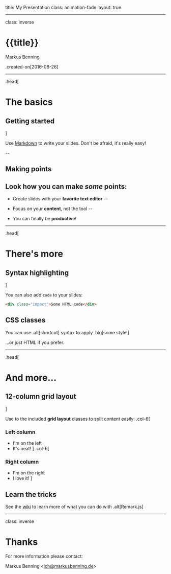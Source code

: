 title: My Presentation
class: animation-fade
layout: true

---

class: inverse

# {{title}}

Markus Benning

.created-on[2016-08-26]

---
.head[
  # The basics
  ## Getting started
]

Use [Markdown](https://github.com/adam-p/markdown-here/wiki/Markdown-Cheatsheet) to write your slides. Don't be afraid, it's really easy!

--

## Making points

Look how you can make *some* points:
--

- Create slides with your **favorite text editor**
--

- Focus on your **content**, not the tool
--

- You can finally be **productive**!

---

.head[
  # There's more
  ## Syntax highlighting
]

You can also add `code` to your slides:
```html
<div class="impact">Some HTML code</div>
```

## CSS classes

You can use .alt[shortcut] syntax to apply .big[some style!]

...or just <span class="alt">HTML</span> if you prefer.

---
.head[
  # And more...
  ## 12-column grid layout
]

Use to the included **grid layout** classes to split content easily:
.col-6[
  ### Left column

  - I'm on the left
  - It's neat!
]
.col-6[
  ### Right column

  - I'm on the right
  - I love it!
]

## Learn the tricks

See the [wiki](https://github.com/gnab/remark/wiki) to learn more of what you can do with .alt[Remark.js]

---
class: inverse

# Thanks

For more information please contact:

Markus Benning &lt;<a href="mailto:ich@markusbenning.de">ich@markusbenning.de</a>&gt;

